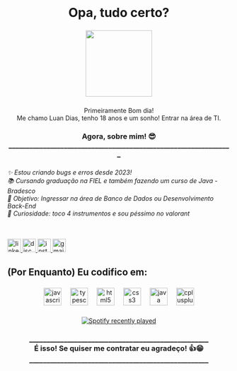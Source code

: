 <br clear="both">

<h1 align="center">Opa, tudo certo?</h1>

###

<div align="center">
  <img height="150" src="https://media1.giphy.com/media/v1.Y2lkPTc5MGI3NjExZ2thNDkxMnIyYTA3NXowOG4wbDRxOHh3ZXk3MjAyaGZpZnlrNDRuaSZlcD12MV9pbnRlcm5hbF9naWZfYnlfaWQmY3Q9Zw/ZXavCoSUIraPm/giphy.gif"  />
</div>

###

<p align="center">Primeiramente Bom dia!<br>Me chamo Luan Dias, tenho 18 anos e um sonho! Entrar na área de TI.</p>

###

<h3 align="center">Agora, sobre mim! 😎<br>_________________________________________________________________</h3>

###

<h6 align="left">✨ Estou criando bugs e erros desde 2023!<br>📚 Cursando graduação na FIEL e também fazendo um curso de Java - Bradesco<br>🎯 Objetivo: Ingressar na área de Banco de Dados ou Desenvolvimento Back-End<br>🎲 Curiosidade: toco 4 instrumentos e sou péssimo no valorant</h6>

###

<br clear="both">

<div align="left">
  <a href="https://www.linkedin.com/in/luan-dias-3583682b4" target="_blank">
    <img src="https://img.shields.io/static/v1?message=LinkedIn&logo=linkedin&label=&color=0077B5&logoColor=white&labelColor=&style=for-the-badge" height="30" alt="linkedin logo"  />
  </a>
  <a href="https://discord.com/channels/@me" target="_blank">
    <img src="https://img.shields.io/static/v1?message=Discord&logo=discord&label=&color=7289DA&logoColor=white&labelColor=&style=for-the-badge" height="30" alt="discord logo"  />
  </a>
  <a href="https://www.instagram.com/luandias_19/?next=%2F" target="_blank">
    <img src="https://img.shields.io/static/v1?message=Instagram&logo=instagram&label=&color=E4405F&logoColor=white&labelColor=&style=for-the-badge" height="30" alt="instagram logo"  />
  </a>
  <a href="lumardias07@gmail.com" target="_blank">
    <img src="https://img.shields.io/static/v1?message=Gmail&logo=gmail&label=&color=D14836&logoColor=white&labelColor=&style=for-the-badge" height="30" alt="gmail logo"  />
  </a>
</div>

###

<h2 align="left">(Por Enquanto) Eu codifico em:</h2>

###

<div align="center">
  <img src="https://cdn.jsdelivr.net/gh/devicons/devicon/icons/javascript/javascript-original.svg" height="40" alt="javascript logo"  />
  <img width="12" />
  <img src="https://cdn.jsdelivr.net/gh/devicons/devicon/icons/typescript/typescript-original.svg" height="40" alt="typescript logo"  />
  <img width="12" />
  <img src="https://cdn.jsdelivr.net/gh/devicons/devicon/icons/html5/html5-original.svg" height="40" alt="html5 logo"  />
  <img width="12" />
  <img src="https://cdn.jsdelivr.net/gh/devicons/devicon/icons/css3/css3-original.svg" height="40" alt="css3 logo"  />
  <img width="12" />
  <img src="https://cdn.jsdelivr.net/gh/devicons/devicon/icons/java/java-original.svg" height="40" alt="java logo"  />
  <img width="12" />
  <img src="https://cdn.jsdelivr.net/gh/devicons/devicon/icons/cplusplus/cplusplus-original.svg" height="40" alt="cplusplus logo"  />
</div>

###

<div align="center">
  <a href="https://open.spotify.com/user/31cw7kl3ohkr27khke6upobkb3ri">
    <img src="https://spotify-recently-played-readme.vercel.app/api?user=31cw7kl3ohkr27khke6upobkb3ri&count=5" alt="Spotify recently played"  />
  </a>
</div>

###

<h3 align="center">____________________________________________________<br>É isso! Se quiser me contratar eu agradeço! 👍😁<br>____________________________________________________</h3>

###
